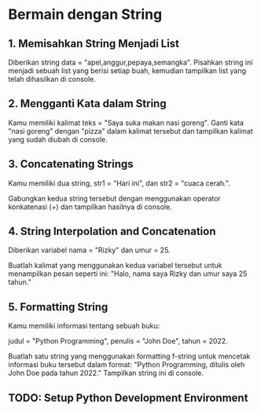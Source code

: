# Bermain dengan String

## 1. Memisahkan String Menjadi List

Diberikan string data = "apel,anggur,pepaya,semangka". Pisahkan string ini menjadi sebuah list yang berisi setiap buah, kemudian tampilkan list yang telah dihasilkan di console.

## 2. Mengganti Kata dalam String

Kamu memiliki kalimat teks = "Saya suka makan nasi goreng". Ganti kata "nasi goreng" dengan "pizza" dalam kalimat tersebut dan tampilkan kalimat yang sudah diubah di console.

## 3. Concatenating Strings

Kamu memiliki dua string, str1 = "Hari ini", dan str2 = "cuaca cerah.".

Gabungkan kedua string tersebut dengan menggunakan operator konkatenasi (+) dan tampilkan hasilnya di console.

## 4. String Interpolation and Concatenation

Diberikan variabel nama = "Rizky" dan umur = 25. 

Buatlah kalimat yang menggunakan kedua variabel tersebut untuk menampilkan pesan seperti ini: "Halo, nama saya Rizky dan umur saya 25 tahun."

## 5. Formatting String

Kamu memiliki informasi tentang sebuah buku: 

judul = "Python Programming", penulis = "John Doe", tahun = 2022. 

Buatlah satu string yang menggunakan formatting f-string untuk mencetak informasi buku tersebut dalam format: "Python Programming, ditulis oleh John Doe pada tahun 2022." Tampilkan string ini di console.

## TODO: Setup Python Development Environment
